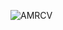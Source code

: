 ![](https://previews.dropbox.com/p/thumb/ABmbWbsCHOs9TTy58SkYxS2MbYqYKiTwsu2N215xV9qGopVPHxqICRtVh7GCSA0obNHS_vxxjimxrO-Op3YcmiXHhhb6qoriBMiJnZ5n3HY0oEzMeZNbeGdLQWu7bC1_YFaHA4k-0w2OLCUMA250FvOn-Cb-UUJT76K27k3a9XJ03vpCcSSQ3Hu51uJoSB7YCaH2NkwvB5FTxBm-d1Nlg2-5nM9sEeCHFQFAd8cB095yODk_u65ZNc_9JcgBzx9ery-6FaWAA5LD3M_IfzOpDlGwWCbu1Si2HHFAsKU8Ayg4CZAYFPP6Qt3H0BWSggWZhBTp939YJzHnBopZ5nUqGf255DiH_ICHFkMJFBPa_t7ulUfryGsLA8H-RXcdnDivgHI/p.jpeg "AMRCV")

